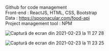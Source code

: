 Github for code management<br>
Front-end : ReactJS, HTML, CSS, Bootstrap<br>
Data : https://spoonacular.com/food-api<br>
Project management tool : NPM<br>

![Captură de ecran din 2021-02-23 la 11 27 28](https://user-images.githubusercontent.com/61205164/108826033-7dd7b980-75cc-11eb-9de4-f84ff0c8e9eb.png)


![Captură de ecran din 2021-02-23 la 11 23 25](https://user-images.githubusercontent.com/61205164/108826040-803a1380-75cc-11eb-8c39-f3f028c9669d.png)
